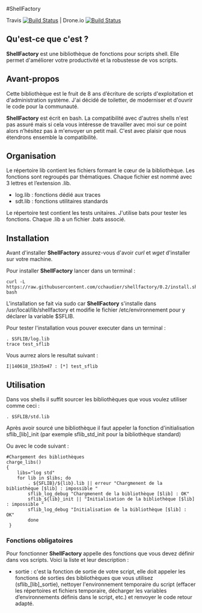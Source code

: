#﻿ShellFactory


Travis [![Build
Status](https://travis-ci.org/cchaudier/shellfactory.svg?branch=master)](https://travis-ci.org/cchaudier/shellfactory)
| Drone.io [![Build
Status](https://drone.io/github.com/cchaudier/shellfactory/status.png)](https://drone.io/github.com/cchaudier/shellfactory/latest)

## Qu'est-ce que c'est ?

**ShellFactory** est une bibliothèque de fonctions pour scripts shell. Elle permet d'améliorer votre productivité et la robustesse de vos scripts.

## Avant-propos

Cette bibliothèque est le fruit de 8 ans d’écriture de scripts d'exploitation et d'administration système. J'ai décidé de toiletter, de moderniser et d'ouvrir le code pour la communauté.

**ShellFactory** est écrit en bash. La compatibilité avec d'autres shells n'est pas assuré mais si cela vous intéresse de travailler avec moi sur ce point alors n’hésitez pas à m'envoyer un petit mail. C'est avec plaisir que nous étendrons ensemble la compatibilité.

## Organisation

Le répertoire lib contient les fichiers formant le cœur de la bibliothèque. Les fonctions sont regroupés par thématiques. Chaque fichier est nommé avec 3 lettres et l’extension .lib.
* log.lib : fonctions dédié aux traces
* sdt.lib : fonctions utilitaires standards

Le répertoire test contient les tests unitaires. J'utilise bats pour tester les fonctions. Chaque .lib a un fichier .bats associé. 

## Installation
Avant d'installer **ShellFactory** assurez-vous d'avoir *curl* et *wget* d'installer sur votre machine.

Pour installer **ShellFactory** lancer dans un terminal :

    curl -L https://raw.githubusercontent.com/cchaudier/shellfactory/0.2/install.sh|sudo bash

L'installation se fait via sudo car **ShellFactory** s'installe dans /usr/local/lib/shellfactory et modifie le fichier /etc/environnement pour y déclarer la variable $SFLIB.

Pour tester l'installation vous pouver executer dans un terminal :

    . $SFLIB/log.lib
    trace test_sflib

Vous aurrez alors le resultat suivant :

    I|140618_15h35m47 : [*] test_sflib

## Utilisation
    
Dans vos shells il suffit sourcer les bibliothèques que vous voulez utiliser comme ceci :
    
    . $SFLIB/std.lib

Après avoir sourcé une bibliothèque il faut appeler la fonction d'initialisation sflib_[lib]_init (par exemple sflib_std_init pour la bibliothèque standard)

Ou avec le code suivant :

    #Chargement des bibliothèques
    charge_libs()
    {
        libs="log std"
        for lib in $libs; do
            . ${SFLIB}/${lib}.lib || erreur "Chargmenent de la bibliothèque [$lib] : impossible "
            sflib_log_debug "Chargmenent de la bibliothèque [$lib] : OK"
            sflib_${lib}_init || "Initialisation de la bibliothèque [$lib] : impossible "
            sflib_log_debug "Initialisation de la bibliothèque [$lib] : OK"
            done
     }

### Fonctions obligatoires

Pour fonctionner **ShellFactory** appelle des fonctions que vous devez définir dans vos scripts. Voici la liste et leur description :
* sortie : c'est la fonction de sortie de votre script, elle doit appeler les fonctions de sorties des bibliothèques que vous utilisez (sflib_[lib]_sortie), nettoyer l'environnement temporaire du script (effacer les répertoires et fichiers temporaire, décharger les variables d’environnements définis dans le script, etc.) et renvoyer le code retour adapté.
